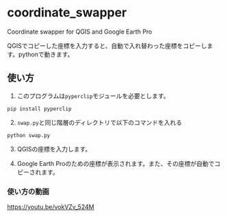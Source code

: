 # coordinate_swapper
Coordinate swapper for QGIS and Google Earth Pro

QGISでコピーした座標を入力すると、自動で入れ替わった座標をコピーします。pythonで動きます。

## 使い方
1. このプログラムは`pyperclip`モジュールを必要とします。
```
pip install pyperclip
```

2. `swap.py`と同じ階層のディレクトリで以下のコマンドを入れる
```
python swap.py
```

3. QGISの座標を入力します。

4. Google Earth Proのための座標が表示されます。また、その座標が自動でコピーされます。

### 使い方の動画
https://youtu.be/vokVZv_524M
